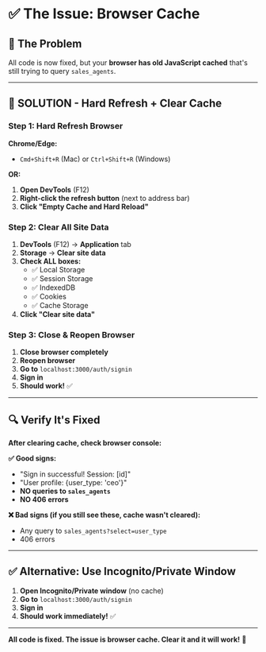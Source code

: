 # ✅ The Issue: Browser Cache

## 🎯 The Problem

All code is now fixed, but your **browser has old JavaScript cached** that's still trying to query `sales_agents`.

---

## 🚀 SOLUTION - Hard Refresh + Clear Cache

### Step 1: Hard Refresh Browser

**Chrome/Edge:**
- `Cmd+Shift+R` (Mac) or `Ctrl+Shift+R` (Windows)

**OR:**

1. **Open DevTools** (F12)
2. **Right-click the refresh button** (next to address bar)
3. **Click "Empty Cache and Hard Reload"**

### Step 2: Clear All Site Data

1. **DevTools** (F12) → **Application** tab
2. **Storage** → **Clear site data**
3. **Check ALL boxes:**
   - ✅ Local Storage
   - ✅ Session Storage
   - ✅ IndexedDB
   - ✅ Cookies
   - ✅ Cache Storage
4. **Click "Clear site data"**

### Step 3: Close & Reopen Browser

1. **Close browser completely**
2. **Reopen browser**
3. **Go to** `localhost:3000/auth/signin`
4. **Sign in**
5. **Should work!** ✅

---

## 🔍 Verify It's Fixed

**After clearing cache, check browser console:**

**✅ Good signs:**
- "Sign in successful! Session: [id]"
- "User profile: {user_type: 'ceo'}"
- **NO queries to `sales_agents`**
- **NO 406 errors**

**❌ Bad signs (if you still see these, cache wasn't cleared):**
- Any query to `sales_agents?select=user_type`
- 406 errors

---

## ✅ Alternative: Use Incognito/Private Window

1. **Open Incognito/Private window** (no cache)
2. **Go to** `localhost:3000/auth/signin`
3. **Sign in**
4. **Should work immediately!** ✅

---

**All code is fixed. The issue is browser cache. Clear it and it will work!** 🚀

